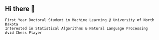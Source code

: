 ## Hi there 👋
    First Year Doctoral Student in Machine Learning @ University of North Dakota
    Interested in Statistical Algorithms & Natural Language Processing
    Avid Chess Player
